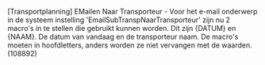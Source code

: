 [Transportplanning] EMailen Naar Transporteur - Voor het e-mail onderwerp in de systeem instelling 'EmailSubTranspNaarTransporteur' zijn nu 2 macro's in te stellen die gebruikt kunnen worden.  Dit zijn {DATUM} en {NAAM}. De datum van vandaag en de transporteur naam. De macro's moeten in hoofdletters, anders worden ze niet vervangen met de waarden. (108892)
